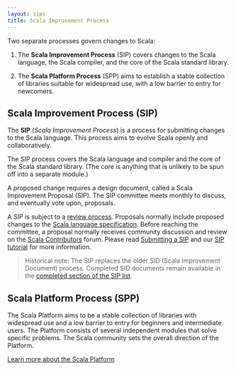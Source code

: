 ```yaml
---
layout: sips
title: Scala Improvement Process
---
```



Two separate processes govern changes to Scala:

1. The **Scala Improvement Process** (SIP) covers changes to the Scala
language, the Scala compiler, and the core of the Scala standard
library.

2. The **Scala Platform Process** (SPP) aims to establish a stable
collection of libraries suitable for widespread use, with a low barrier
to entry for newcomers.

## Scala Improvement Process (SIP)

The **SIP** (_Scala Improvement Process_) is a process for submitting
changes to the Scala language. This process aims to evolve Scala
openly and collaboratively.

The SIP process covers the Scala language and compiler and the core of
the Scala standard library.  (The core is anything that is unlikely to
be spun off into a separate module.)

A proposed change requires a design document, called a Scala
Improvement Proposal (SIP).  The SIP committee meets monthly to
discuss, and eventually vote upon, proposals.

A SIP is subject to a [review process](./sip-submission.html).
Proposals normally include proposed changes to the
[Scala language specification](http://www.scala-lang.org/files/archive/spec/2.12/).
Before reaching the committee, a proposal normally receives community
discussion and review on the
[Scala Contributors](https://contributors.scala-lang.org/) forum.
Please read [Submitting a SIP](./sip-submission.html) and our
[SIP tutorial](./sip-tutorial.html) for more information.

> Historical note: The SIP replaces the older SID (Scala Improvement Document) process.
> Completed SID documents remain available in the
> [completed section of the SIP list](sip-list.html).

## Scala Platform Process (SPP)

The Scala Platform aims to be a stable collection of libraries with widespread
use and a low barrier to entry for beginners and intermediate users. The
Platform consists of several independent modules that solve specific problems.
The Scala community sets the overall direction of the Platform.

<a class="button" href="https://platform.scala-lang.org">Learn more about the Scala Platform</a>
